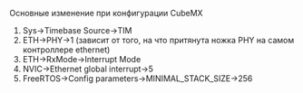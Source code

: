 Основные изменение при конфигурации CubeMX

1. Sys->Timebase Source->TIM
2. ETH->PHY->1 (зависит от того, на что притянута ножка PHY на самом контроллере ethernet)
3. ETH->RxMode->Interrupt Mode
4. NVIC->Ethernet global interrupt->5
5. FreeRTOS->Config parameters->MINIMAL_STACK_SIZE->256

